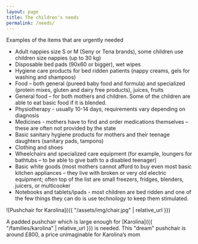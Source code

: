 ```yaml
---
layout: page
title: The children's needs
permalink: /needs/
---
```

Examples of the items that are urgently needed

- Adult nappies size S or M (Seny or Tena brands), some children use children size nappies (up to 30 kg)
- Disposable bed pads (90x60 or bigger), wet wipes
- Hygiene care products for bed ridden patients (nappy creams, gels for washing and shampoos)
- Food – both general (pureed baby food and formula) and specialized (protein mixes, gluten and dairy free products), juices, fruits
- General food – for both mothers and children.  Some of the children are able to eat basic food if it is blended.
- Physiotherapy - usually 10-14 days, requirements vary depending on diagnosis
- Medicines - mothers have to find and order medications themselves – these are often not provided by the state
- Basic sanitary hygiene products for mothers and their teenage daughters (sanitary pads, tampons)
- Clothing and shoes
- Wheelchairs and specialized care equipment (for example, loungers for bathtubs – to be able to give bath to a disabled teenager)
- Basic white goods (most mothers cannot afford to buy even most basic kitchen appliances – they live with broken or very old electric equipment; often top of the list are small freezers, fridges, blenders, juicers, or multicooker
- Notebooks and tablets/ipads - most children are bed ridden and one of the few things they can do is use technology to keep them stimulated.

![Pushchair for Karolina]({{ "/assets/img/chair.jpg" | relative_url }})

A padded pushchair which is large enough for [Karolina]({{ "/families/karolina" | relative_url }}) is needed.  This
"dream" pushchair is around £800, a price unimaginable for Karolina’s mom